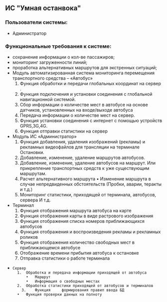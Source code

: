 ## ИС "Умная останвока"
### Пользователи системы: 
* Администратор
### Функциональные требования к системе:
*	 сохранение информации о кол-ве пассажиров;
*   мониторинг загруженности линий;
*   проработка альтернативных маршрутов для экстренных ситуаций;
*   Модуль автоматизированная система мониторинга перемещения транспортного средства – «Автобус»
      1. Функция обработки и передачи  глобальных координат на сервер . 
      2.   Функция подключения и установки соединения с глобальной навигационной системой.
      3.  Сбор информации о количестве мест в автобусе на основе датчиков, установленных на входе/выходе автобуса
      4.   Передача информации о количестве мест на сервер.
      5.   Функция установки соединения с интернет с помощью устройств GPRS,3G,4G.
      6.   	Функция отправки статистики на сервер
*    Модуль ИС «Администратор»
        1. Функция добавления, удаления изображений (рекламы) и рекламных видеофайлов для трансляции на терминале Остановки.
        2.	Добавление, изменение, удаление маршрутов автобусов.
        3.	Добавление, изменение, удаление автобусов на маршрут. Или прикрепление транспортных средств к уже существующим маршрутам.
        4.	Расчет альтернативного маршрута
             •	Изменение маршрута в случае непредвиденных обстоятельств (Пробки, аварии, теракты и т.д.)
        5.	Мониторинг статистики, приходящей от терминала, автобусов, сервера
И т.д.
*    Терминал
        1.	Функция отображения маршрута автобуса на карте
        2.	Функция отображения карты в виде растрового изображения
        3.	Функция отображения списка номеров приближающихся автобусов
        4.	Функция отображения и воспроизведения рекламы и рекламных роликов
        5.	Функция отображения количество свободных мест в приближающемся автобусе
        6.	Отображение времени прибытия автобуса к остановке
        7.	Отправка статистики о работе терминала
*     Сервер
        1.	Обработка и передача информации приходящей от автобуса
            •	Маршрут
            •	Информация о свободных местах
        2.	Обработка статистики приходящей от автобусов и терминалов
          3.	Функция 	формирования правил ввода БД
        •	Функция проверки данных на полноту 
